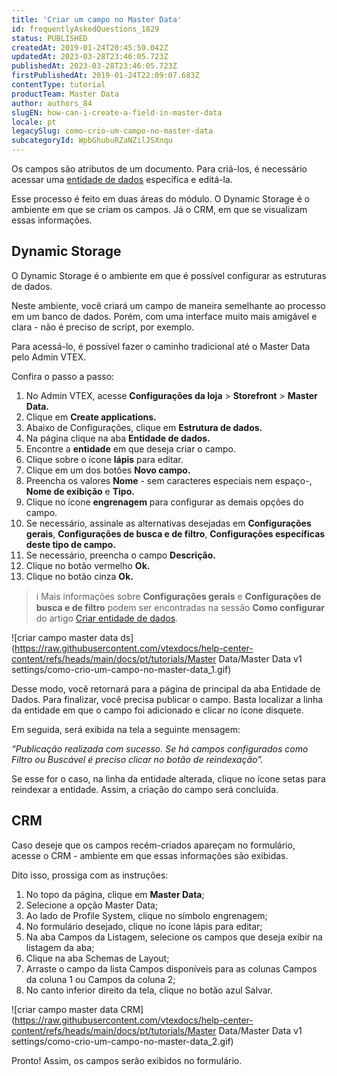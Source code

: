 ```yaml
---
title: 'Criar um campo no Master Data'
id: frequentlyAskedQuestions_1829
status: PUBLISHED
createdAt: 2019-01-24T20:45:59.042Z
updatedAt: 2023-03-28T23:46:05.723Z
publishedAt: 2023-03-28T23:46:05.723Z
firstPublishedAt: 2019-01-24T22:09:07.683Z
contentType: tutorial
productTeam: Master Data
author: authors_84
slugEN: how-can-i-create-a-field-in-master-data
locale: pt
legacySlug: como-crio-um-campo-no-master-data
subcategoryId: WpbGhubuRZaNZilJSXnqu
---
```


Os campos são atributos de um documento. Para criá-los, é necessário acessar uma [entidade de dados](https://help.vtex.com/pt/tutorial/criando-entidade-de-dados--tutorials_1265 "entidade de dados") específica e editá-la.

Esse processo é feito em duas áreas do módulo. O Dynamic Storage é o ambiente em que se criam os campos. Já o CRM, em que se visualizam essas informações.

## Dynamic Storage

O Dynamic Storage é o ambiente em que é possível configurar as estruturas de dados.

Neste ambiente, você criará um campo de maneira semelhante ao processo em um banco de dados. Porém, com uma interface muito mais amigável e clara - não é preciso de script, por exemplo.

Para acessá-lo, é possível fazer o caminho tradicional até o Master Data pelo Admin VTEX. 

Confira o passo a passo:

1. No Admin VTEX, acesse **Configurações da loja** > **Storefront** > **Master Data.**
2. Clique em __Create applications.__
3. Abaixo de Configurações, clique em __Estrutura de dados.__
4. Na página clique na aba __Entidade de dados.__
5. Encontre a __entidade__ em que deseja criar o campo.
6. Clique sobre o ícone __lápis__ para editar.
7. Clique em um dos botões __Novo campo.__
8. Preencha os valores __Nome__ - sem caracteres especiais nem espaço-, __Nome de exibição__ e __Tipo.__
9. Clique no ícone __engrenagem__ para configurar as demais opções do campo.
10.  Se necessário, assinale as alternativas desejadas em __Configurações gerais__, __Configurações de busca e de filtro__, __Configurações específicas deste tipo de campo.__
11. Se necessário, preencha o campo __Descrição.__
12. Clique no botão vermelho __Ok.__
13. Clique no botão cinza __Ok.__

>ℹ️ Mais informações sobre **Configurações gerais** e **Configurações de busca e de filtro** podem ser encontradas na sessão **Como configurar** do artigo [Criar entidade de dados](https://help.vtex.com/pt/tutorial/criando-entidade-de-dados--tutorials_1265#como-configurar).

![criar campo master data ds](https://raw.githubusercontent.com/vtexdocs/help-center-content/refs/heads/main/docs/pt/tutorials/Master Data/Master Data v1 settings/como-crio-um-campo-no-master-data_1.gif)

Desse modo, você retornará para a página de principal da aba Entidade de Dados. Para finalizar, você precisa publicar o campo. Basta localizar a linha da entidade em que o campo foi adicionado e clicar no ícone disquete.

Em seguida, será exibida na tela a seguinte mensagem:

*“Publicação realizada com sucesso. Se há campos configurados como Filtro ou Buscável é preciso clicar no botão de reindexação”.*

Se esse for o caso, na linha da entidade alterada, clique no ícone setas para reindexar a entidade. Assim, a criação do campo será concluída.

## CRM

Caso deseje que os campos recém-criados apareçam no formulário, acesse o CRM - ambiente em que essas informações são exibidas.

Dito isso, prossiga com as instruções:

1. No topo da página, clique em __Master Data__;
2. Selecione a opção Master Data;
3. Ao lado de Profile System, clique no símbolo engrenagem;
4. No formulário desejado, clique no ícone lápis para editar;
5. Na aba Campos da Listagem, selecione os campos que deseja exibir na listagem da aba;
6. Clique na aba Schemas de Layout; 
7. Arraste o campo da lista Campos disponíveis para as colunas Campos da coluna 1 ou Campos da coluna 2;
8. No canto inferior direito da tela, clique no botão azul Salvar.

![criar campo master data CRM](https://raw.githubusercontent.com/vtexdocs/help-center-content/refs/heads/main/docs/pt/tutorials/Master Data/Master Data v1 settings/como-crio-um-campo-no-master-data_2.gif)

Pronto! Assim, os campos serão exibidos no formulário.
